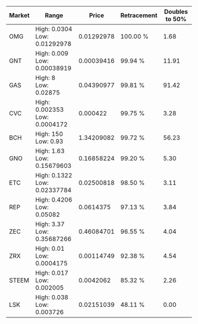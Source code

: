| Market | Range | Price| Retracement | Doubles to 50% |
| --- | --- | --- | --- | --- |
| OMG | High: 0.0304<br />Low: 0.01292978 | 0.01292978 | 100.00 % | 1.68 |
| GNT | High: 0.009<br />Low: 0.00038919 | 0.00039416 | 99.94 % | 11.91 |
| GAS | High: 8<br />Low: 0.02875 | 0.04390977 | 99.81 % | 91.42 |
| CVC | High: 0.002353<br />Low: 0.0004172 | 0.000422 | 99.75 % | 3.28 |
| BCH | High: 150<br />Low: 0.93 | 1.34209082 | 99.72 % | 56.23 |
| GNO | High: 1.63<br />Low: 0.15679603 | 0.16858224 | 99.20 % | 5.30 |
| ETC | High: 0.1322<br />Low: 0.02337784 | 0.02500818 | 98.50 % | 3.11 |
| REP | High: 0.4206<br />Low: 0.05082 | 0.0614375 | 97.13 % | 3.84 |
| ZEC | High: 3.37<br />Low: 0.35687266 | 0.46084701 | 96.55 % | 4.04 |
| ZRX | High: 0.01<br />Low: 0.0004175 | 0.00114749 | 92.38 % | 4.54 |
| STEEM | High: 0.017<br />Low: 0.002005 | 0.0042062 | 85.32 % | 2.26 |
| LSK | High: 0.038<br />Low: 0.003726 | 0.02151039 | 48.11 % | 0.00 |
